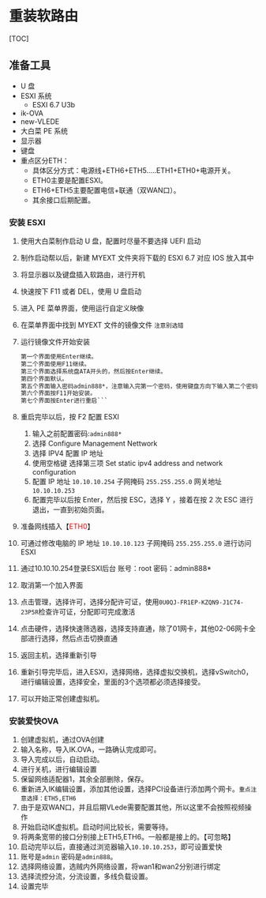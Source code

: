 # 重装软路由
[TOC]

## 准备工具

- U 盘
- ESXI 系统
  - ESXI 6.7 U3b
- ik-OVA
- new-VLEDE
- 大白菜 PE 系统
- 显示器
- 键盘
- 重点区分ETH：
  - 具体区分方式：电源线+ETH6+ETH5.....ETH1+ETH0+电源开关。
  - ETH0主要是配置ESXI。
  - ETH6+ETH5主要配置电信+联通（双WAN口）。
  - 其余接口后期配置。

### 安装 ESXI

1. 使用大白菜制作启动 U 盘，配置时尽量不要选择 UEFI 启动
2. 制作启动帮以后，新建 MYEXT 文件夹将下载的 ESXI 6.7 对应 IOS 放入其中
3. 将显示器以及键盘插入软路由，进行开机
4. 快速按下 F11 或者 DEL，使用 U 盘启动
5. 进入 PE 菜单界面，使用运行自定义映像
6. 在菜单界面中找到 MYEXT 文件的镜像文件
   `注意别选错`
7. 运行镜像文件开始安装

   ````txt
   第一个界面使用Enter继续。
   第二个界面使用F11继续。
   第三个界面选择系统盘ATA开头的，然后按Enter继续。
   第四个界面默认。
   第五个界面输入密码admin888*，注意输入完第一个密码，使用键盘方向下输入第二个密码。
   第六个界面按F11开始安装。
   第七个界面按Enter进行重启```
   ````

8. 重启完毕以后，按 F2 配置 ESXI
   1. 输入之前配置密码:```admin888*```
   2. 选择 Configure Management Nettwork
   3. 选择 IPV4 配置 IP 地址
   4. 使用空格键 选择第三项 Set static ipv4 address and network configuration
   5. 配置 IP 地址 ```10.10.10.254``` 子网掩码 ```255.255.255.0``` 网关地址 ```10.10.10.253```
   6. 配置完毕以后按 Enter，然后按 ESC，选择 Y ，接着在按 2 次 ESC 进行退出，一直到初始页面。
9. 准备网线插入【<span style=color:red>ETH0</span>】
10. 可通过修改电脑的 IP 地址 ```10.10.10.123``` 子网掩码 ```255.255.255.0``` 进行访问 ESXI
11. 通过10.10.10.254登录ESXI后台 账号：root 密码：admin888*
12. 取消第一个加入界面
13. 点击管理，选择许可，选择分配许可证，使用```0U0QJ-FR1EP-KZQN9-J1C74-23P5R```检查许可证，分配即可完成激活
14. 点击硬件，选择快速筛选器，选择支持直通，除了01网卡，其他02-06网卡全部进行选择，然后点击切换直通
15. 返回主机，选择重新引导
16. 重新引导完毕后，进入ESXI，选择网络，选择虚拟交换机，选择vSwitch0，进行编辑设置，选择安全，里面的3个选项都必须选择接受。
18. 可以开始正常创建虚拟机。


### 安装爱快OVA
1. 创建虚拟机，通过OVA创建
2. 输入名称，导入IK.OVA，一路确认完成即可。
3. 导入完成以后，自动启动。
4. 进行关机，进行编辑设置
5. 保留网络适配器1，其余全部删除，保存。
6. 重新进入IK编辑设置，添加其他设置，选择PCI设备进行添加两个网卡。```重点注意选择：ETH5,ETH6```
7. 由于是双WAN口，并且后期VLede需要配置其他，所以这里不会按照视频操作
8. 开始启动IK虚拟机。启动时间比较长，需要等待。
9. 将两条宽带的接口分别接上ETH5,ETH6。一般都是接上的。【可忽略】
10. 启动完毕以后，直接通过浏览器输入```10.10.10.253```，即可设置爱快
11. 账号是```admin``` 密码是```admin888```。
12. 选择网络设置，选贼内外网络设置，将wan1和wan2分别进行绑定
13. 选择流控分流，分流设置，多线负载设置。
14. 设置完毕